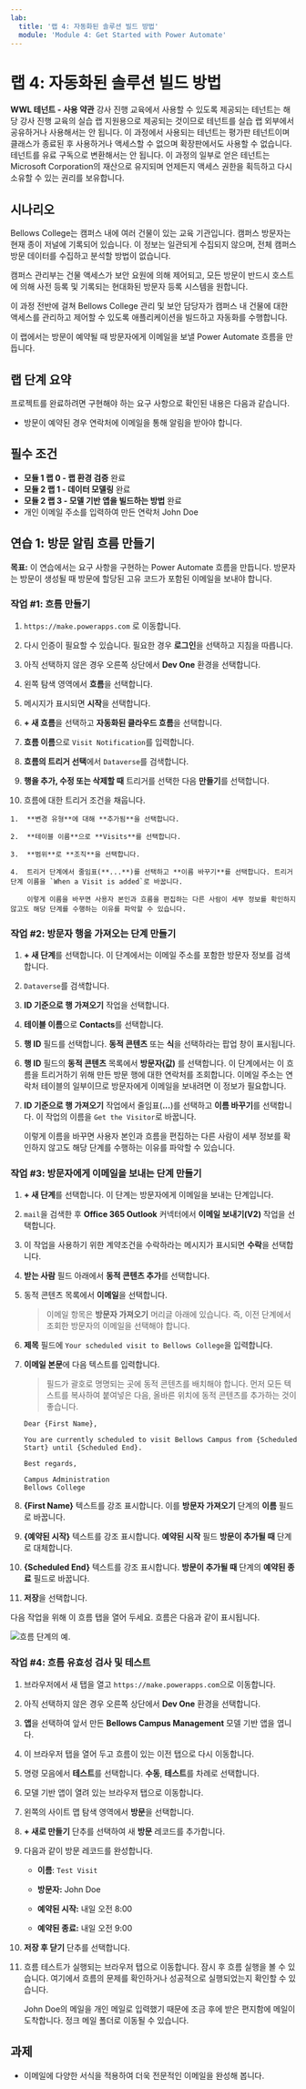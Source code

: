 ```yaml
---
lab:
  title: '랩 4: 자동화된 솔루션 빌드 방법'
  module: 'Module 4: Get Started with Power Automate'
---
```


# 랩 4: 자동화된 솔루션 빌드 방법

**WWL 테넌트 - 사용 약관** 강사 진행 교육에서 사용할 수 있도록 제공되는 테넌트는 해당 강사 진행 교육의 실습 랩 지원용으로 제공되는 것이므로 테넌트를 실습 랩 외부에서 공유하거나 사용해서는 안 됩니다. 이 과정에서 사용되는 테넌트는 평가판 테넌트이며 클래스가 종료된 후 사용하거나 액세스할 수 없으며 확장판에서도 사용할 수 없습니다. 테넌트를 유료 구독으로 변환해서는 안 됩니다. 이 과정의 일부로 얻은 테넌트는 Microsoft Corporation의 재산으로 유지되며 언제든지 액세스 권한을 획득하고 다시 소유할 수 있는 권리를 보유합니다. 

## 시나리오

Bellows College는 캠퍼스 내에 여러 건물이 있는 교육 기관입니다. 캠퍼스 방문자는 현재 종이 저널에 기록되어 있습니다. 이 정보는 일관되게 수집되지 않으며, 전체 캠퍼스 방문 데이터를 수집하고 분석할 방법이 없습니다.

캠퍼스 관리부는 건물 액세스가 보안 요원에 의해 제어되고, 모든 방문이 반드시 호스트에 의해 사전 등록 및 기록되는 현대화된 방문자 등록 시스템을 원합니다.

이 과정 전반에 걸쳐 Bellows College 관리 및 보안 담당자가 캠퍼스 내 건물에 대한 액세스를 관리하고 제어할 수 있도록 애플리케이션을 빌드하고 자동화를 수행합니다.

이 랩에서는 방문이 예약될 때 방문자에게 이메일을 보낼 Power Automate 흐름을 만듭니다.

## 랩 단계 요약

프로젝트를 완료하려면 구현해야 하는 요구 사항으로 확인된 내용은 다음과 같습니다.

- 방문이 예약된 경우 연락처에 이메일을 통해 알림을 받아야 합니다.

## 필수 조건

- **모듈 1 랩 0 - 랩 환경 검증** 완료
- **모듈 2 랩 1 - 데이터 모델링** 완료
- **모듈 2 랩 3 - 모델 기반 앱을 빌드하는 방법** 완료
- 개인 이메일 주소를 입력하여 만든 연락처 John Doe

## 연습 1: 방문 알림 흐름 만들기

**목표:** 이 연습에서는 요구 사항을 구현하는 Power Automate 흐름을 만듭니다. 방문자는 방문이 생성될 때 방문에 할당된 고유 코드가 포함된 이메일을 보내야 합니다.

### 작업 \#1: 흐름 만들기

1.  `https://make.powerapps.com` 로 이동합니다.

2.  다시 인증이 필요할 수 있습니다. 필요한 경우 **로그인**을 선택하고 지침을 따릅니다.

3.  아직 선택하지 않은 경우 오른쪽 상단에서 **Dev One** 환경을 선택합니다.

4.  왼쪽 탐색 영역에서 **흐름**을 선택합니다.

5.  메시지가 표시되면 **시작**을 선택합니다.

6.  **+ 새 흐름**을 선택하고 **자동화된 클라우드 흐름**을 선택합니다.

7.  **흐름 이름**으로 `Visit Notification`를 입력합니다.

8.  **흐름의 트리거 선택**에서 `Dataverse`를 검색합니다.

9.  **행을 추가, 수정 또는 삭제할 때** 트리거를 선택한 다음 **만들기**를 선택합니다.

10.  흐름에 대한 트리거 조건을 채웁니다.

    1.  **변경 유형**에 대해 **추가됨**을 선택합니다.

    2.  **테이블 이름**으로 **Visits**를 선택합니다.

    3.  **범위**로 **조직**을 선택합니다.

    4.  트리거 단계에서 줄임표(**...**)를 선택하고 **이름 바꾸기**를 선택합니다. 트리거 단계 이름을 `When a Visit is added`로 바꿉니다. 

        이렇게 이름을 바꾸면 사용자 본인과 흐름을 편집하는 다른 사람이 세부 정보를 확인하지 않고도 해당 단계를 수행하는 이유를 파악할 수 있습니다.


### 작업 \#2: 방문자 행을 가져오는 단계 만들기

1.  **+ 새 단계**를 선택합니다. 이 단계에서는 이메일 주소를 포함한 방문자 정보를 검색합니다.

2.  `Dataverse`를 검색합니다.

3.  **ID 기준으로 행 가져오기** 작업을 선택합니다.

4.  **테이블 이름**으로 **Contacts**를 선택합니다.

5.  **행 ID** 필드를 선택합니다. **동적 콘텐츠** 또는 **식**을 선택하라는 팝업 창이 표시됩니다.

6.  **행 ID** 필드의 **동적 콘텐츠** 목록에서 **방문자(값)** 를 선택합니다. 이 단계에서는 이 흐름을 트리거하기 위해 만든 방문 행에 대한 연락처를 조회합니다. 이메일 주소는 연락처 테이블의 일부이므로 방문자에게 이메일을 보내려면 이 정보가 필요합니다.

7.  **ID 기준으로 행 가져오기** 작업에서 줄임표(**...**)를 선택하고 **이름 바꾸기**를 선택합니다. 이 작업의 이름을 `Get the Visitor`로 바꿉니다.
 
    이렇게 이름을 바꾸면 사용자 본인과 흐름을 편집하는 다른 사람이 세부 정보를 확인하지 않고도 해당 단계를 수행하는 이유를 파악할 수 있습니다.


### 작업 \#3: 방문자에게 이메일을 보내는 단계 만들기

1.  **+ 새 단계**를 선택합니다. 이 단계는 방문자에게 이메일을 보내는 단계입니다.

2.  `mail`을 검색한 후 **Office 365 Outlook** 커넥터에서 **이메일 보내기(V2)** 작업을 선택합니다.

3.  이 작업을 사용하기 위한 계약조건을 수락하라는 메시지가 표시되면 **수락**을 선택합니다.

4.  **받는 사람** 필드 아래에서 **동적 콘텐츠 추가**를 선택합니다. 
    
5.  동적 콘텐츠 목록에서 **이메일**을 선택합니다.

    > 이메일 항목은 **방문자 가져오기** 머리글 아래에 있습니다. 즉, 이전 단계에서 조회한 방문자의 이메일을 선택해야 합니다.

7.  **제목** 필드에 `Your scheduled visit to Bellows College`을 입력합니다.

8.  **이메일 본문**에 다음 텍스트를 입력합니다.

    > 필드가 괄호로 명명되는 곳에 동적 콘텐츠를 배치해야 합니다. 먼저 모든 텍스트를 복사하여 붙여넣은 다음, 올바른 위치에 동적 콘텐츠를 추가하는 것이 좋습니다.

    ~~~~~~~~~~~~~~~~~~~~~~~~~~~~~~~~~~~~~~~~~~~~~~~~~~~~~~~~~~~~~~~~~~~~~~~~~~~~~~~~
    Dear {First Name},

    You are currently scheduled to visit Bellows Campus from {Scheduled Start} until {Scheduled End}.

    Best regards,

    Campus Administration
    Bellows College
    ~~~~~~~~~~~~~~~~~~~~~~~~~~~~~~~~~~~~~~~~~~~~~~~~~~~~~~~~~~~~~~~~~~~~~~~~~~~~~~~~

8.  **{First Name}** 텍스트를 강조 표시합니다. 이를 **방문자 가져오기** 단계의 **이름** 필드로 바꿉니다.

9.  **{예약된 시작}** 텍스트를 강조 표시합니다. **예약된 시작** 필드 **방문이 추가될 때** 단계로 대체합니다.

10.  **{Scheduled End}** 텍스트를 강조 표시합니다. **방문이 추가될 때** 단계의 **예약된 종료** 필드로 바꿉니다.

11.  **저장**을 선택합니다.

다음 작업을 위해 이 흐름 탭을 열어 두세요. 흐름은 다음과 같이 표시됩니다.

![흐름 단계의 예.](media/4-Flow.png)


### 작업 \#4: 흐름 유효성 검사 및 테스트

1.  브라우저에서 새 탭을 열고 `https://make.powerapps.com`으로 이동합니다.

2.  아직 선택하지 않은 경우 오른쪽 상단에서 **Dev One** 환경을 선택합니다.

3.  **앱**을 선택하여 앞서 만든 **Bellows Campus Management** 모델 기반 앱을 엽니다.

3.  이 브라우저 탭을 열어 두고 흐름이 있는 이전 탭으로 다시 이동합니다.

4.  명령 모음에서 **테스트**를 선택합니다. **수동**, **테스트**를 차례로 선택합니다.

5.  모델 기반 앱이 열려 있는 브라우저 탭으로 이동합니다. 

6.  왼쪽의 사이트 맵 탐색 영역에서 **방문**을 선택합니다.

6.  **+ 새로 만들기** 단추를 선택하여 새 **방문** 레코드를 추가합니다.

7.  다음과 같이 방문 레코드를 완성합니다.

    -   **이름**: `Test Visit`

    -   **방문자:** John Doe

    -   **예약된 시작:** 내일 오전 8:00

    -   **예약된 종료:** 내일 오전 9:00

8.  **저장 후 닫기** 단추를 선택합니다.

9.  흐름 테스트가 실행되는 브라우저 탭으로 이동합니다. 잠시 후 흐름 실행을 볼 수 있습니다. 여기에서 흐름의 문제를 확인하거나 성공적으로 실행되었는지 확인할 수 있습니다.

    John Doe의 메일을 개인 메일로 입력했기 때문에 조금 후에 받은 편지함에 메일이 도착합니다. 정크 메일 폴더로 이동될 수 있습니다.


## 과제

- 이메일에 다양한 서식을 적용하여 더욱 전문적인 이메일을 완성해 봅니다.



